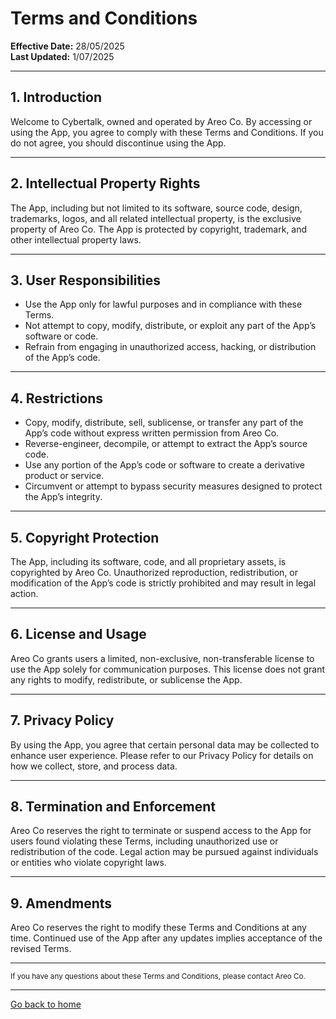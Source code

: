 # Terms and Conditions

**Effective Date:** 28/05/2025  
**Last Updated:** 1/07/2025

---

## 1. Introduction

Welcome to Cybertalk, owned and operated by Areo Co. By accessing or using the App, you agree to comply with these Terms and Conditions. If you do not agree, you should discontinue using the App.

---

## 2. Intellectual Property Rights

The App, including but not limited to its software, source code, design, trademarks, logos, and all related intellectual property, is the exclusive property of Areo Co. The App is protected by copyright, trademark, and other intellectual property laws.

---

## 3. User Responsibilities

- Use the App only for lawful purposes and in compliance with these Terms.
- Not attempt to copy, modify, distribute, or exploit any part of the App’s software or code.
- Refrain from engaging in unauthorized access, hacking, or distribution of the App’s code.

---

## 4. Restrictions

- Copy, modify, distribute, sell, sublicense, or transfer any part of the App’s code without express written permission from Areo Co.
- Reverse-engineer, decompile, or attempt to extract the App’s source code.
- Use any portion of the App’s code or software to create a derivative product or service.
- Circumvent or attempt to bypass security measures designed to protect the App’s integrity.

---

## 5. Copyright Protection

The App, including its software, code, and all proprietary assets, is copyrighted by Areo Co. Unauthorized reproduction, redistribution, or modification of the App’s code is strictly prohibited and may result in legal action.

---

## 6. License and Usage

Areo Co grants users a limited, non-exclusive, non-transferable license to use the App solely for communication purposes. This license does not grant any rights to modify, redistribute, or sublicense the App.

---

## 7. Privacy Policy

By using the App, you agree that certain personal data may be collected to enhance user experience. Please refer to our Privacy Policy for details on how we collect, store, and process data.

---

## 8. Termination and Enforcement

Areo Co reserves the right to terminate or suspend access to the App for users found violating these Terms, including unauthorized use or redistribution of the code. Legal action may be pursued against individuals or entities who violate copyright laws.

---

## 9. Amendments

Areo Co reserves the right to modify these Terms and Conditions at any time. Continued use of the App after any updates implies acceptance of the revised Terms.

---

<small>If you have any questions about these Terms and Conditions, please contact Areo Co.</small>

---
[Go back to home](/Cybertalk_Wiki/)
